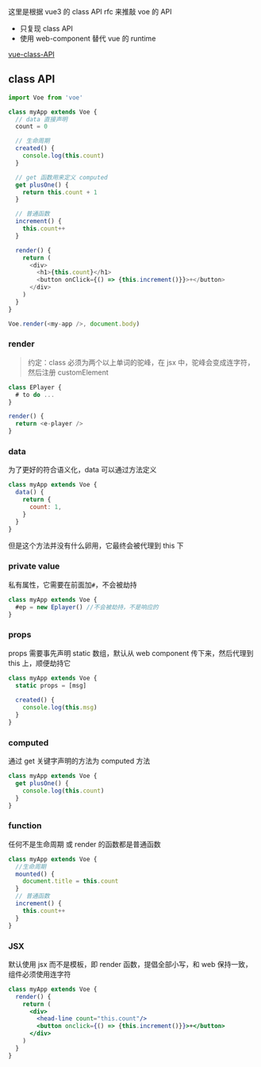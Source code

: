 这里是根据 vue3 的 class API rfc 来推敲 voe 的 API

* 只复现 class API
* 使用 web-component 替代 vue 的 runtime

[vue-class-API](https://github.com/vuejs/rfcs/blob/class-api/active-rfcs/0000-class-api.md)

## class API

```js
import Voe from 'voe'

class myApp extends Voe {
  // data 直接声明
  count = 0

  // 生命周期
  created() {
    console.log(this.count)
  }

  // get 函数用来定义 computed
  get plusOne() {
    return this.count + 1
  }

  // 普通函数
  increment() {
    this.count++
  }

  render() {
    return (
      <div>
        <h1>{this.count}</h1>
        <button onClick={() => {this.increment()}}>+</button>
      </div>
    )
  }
}

Voe.render(<my-app />, document.body)
```
### render

> 约定：class 必须为两个以上单词的驼峰，在 jsx 中，驼峰会变成连字符，然后注册 customElement

```js
class EPlayer {
  # to do ...
}
```

```js
render() {
  return <e-player />
}
```

### data

为了更好的符合语义化，data 可以通过方法定义

```js
class myApp extends Voe {
  data() {
    return {
      count: 1,
    }
  }
}
```

但是这个方法并没有什么卵用，它最终会被代理到 this 下

### private value

私有属性，它需要在前面加`#`，不会被劫持

```js
class myApp extends Voe {
  #ep = new Eplayer() //不会被劫持，不是响应的
}
```

### props

props 需要事先声明 static 数组，默认从 web component 传下来，然后代理到 this 上，顺便劫持它

```js
class myApp extends Voe {
  static props = [msg]
  
  created() {
    console.log(this.msg)
  }
}
```

### computed

通过 get 关键字声明的方法为 computed 方法

```js
class myApp extends Voe {
  get plusOne() {
    console.log(this.count)
  }
}
```

### function

任何不是生命周期 或 render 的函数都是普通函数

```js
class myApp extends Voe {
  //生命周期
  mounted() {
    document.title = this.count
  }
  // 普通函数
  increment() {
    this.count++
  }
}
```

### JSX

默认使用 jsx 而不是模板，即 render 函数，提倡全部小写，和 web 保持一致，组件必须使用连字符

```jsx
class myApp extends Voe {
  render() {
    return (
      <div>
        <head-line count="this.count"/>
        <button onclick={() => {this.increment()}}>+</button>
      </div>
    )
  }
}
```
